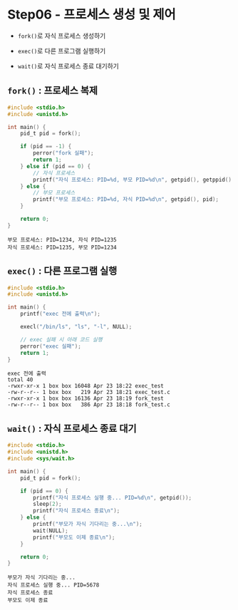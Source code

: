 # Step06 - 프로세스 생성 및 제어

- `fork()`로 자식 프로세스 생성하기

- `exec()`로 다른 프로그램 실행하기

- `wait()`로 자식 프로세스 종료 대기하기

## `fork()` : 프로세스 복제

```c
#include <stdio.h>
#include <unistd.h>

int main() {
    pid_t pid = fork();

    if (pid == -1) {
        perror("fork 실패");
        return 1;
    } else if (pid == 0) {
        // 자식 프로세스
        printf("자식 프로세스: PID=%d, 부모 PID=%d\n", getpid(), getppid());
    } else {
        // 부모 프로세스
        printf("부모 프로세스: PID=%d, 자식 PID=%d\n", getpid(), pid);
    }

    return 0;
}
```

```
부모 프로세스: PID=1234, 자식 PID=1235
자식 프로세스: PID=1235, 부모 PID=1234
```

## `exec()` : 다른 프로그램 실행

```c
#include <stdio.h>
#include <unistd.h>

int main() {
    printf("exec 전에 출력\n");

    execl("/bin/ls", "ls", "-l", NULL);

    // exec 실패 시 아래 코드 실행
    perror("exec 실패");
    return 1;
}
```

```
exec 전에 출력
total 40
-rwxr-xr-x 1 box box 16048 Apr 23 18:22 exec_test
-rw-r--r-- 1 box box   219 Apr 23 18:21 exec_test.c
-rwxr-xr-x 1 box box 16136 Apr 23 18:19 fork_test
-rw-r--r-- 1 box box   386 Apr 23 18:18 fork_test.c
```

## `wait()` : 자식 프로세스 종료 대기

```c
#include <stdio.h>
#include <unistd.h>
#include <sys/wait.h>

int main() {
    pid_t pid = fork();

    if (pid == 0) {
        printf("자식 프로세스 실행 중... PID=%d\n", getpid());
        sleep(2);
        printf("자식 프로세스 종료\n");
    } else {
        printf("부모가 자식 기다리는 중...\n");
        wait(NULL);
        printf("부모도 이제 종료\n");
    }

    return 0;
}
```

```
부모가 자식 기다리는 중...
자식 프로세스 실행 중... PID=5678
자식 프로세스 종료
부모도 이제 종료
```

